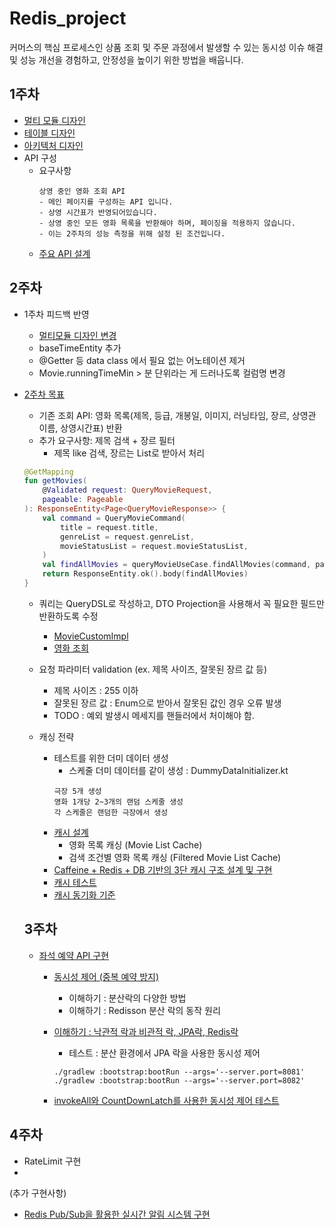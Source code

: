 # Redis_project  

커머스의 핵심 프로세스인 상품 조회 및 주문 과정에서 발생할 수 있는 동시성 이슈 해결 및 성능 개선을 경험하고, 안정성을 높이기 위한 방법을 배웁니다.

## 1주차
- [멀티 모듈 디자인](docs/multi-module.md)
- [테이블 디자인](docs/erd.md)
- [아키텍처 디자인](docs/architecture.md)
- API 구성
  - 요구사항
    ```
    상영 중인 영화 조회 API
    - 메인 페이지를 구성하는 API 입니다.
    - 상영 시간표가 반영되어있습니다.
    - 상영 중인 모든 영화 목록을 반환해야 하며, 페이징을 적용하지 않습니다.
    - 이는 2주차의 성능 측정을 위해 설정 된 조건입니다. 
    ```
  - [주요 API 설계](docs/api.md)

## 2주차
- 1주차 피드백 반영
  - [멀티모듈 디자인 변경](docs/multi-module2.md)
  - baseTimeEntity 추가
  - @Getter 등 data class 에서 필요 없는 어노테이션 제거
  - Movie.runningTimeMin > 분 단위라는 게 드러나도록 컬럼명 변경
  
- [2주차 목표](docs/2nd.md)
  - 기존 조회 API: 영화 목록(제목, 등급, 개봉일, 이미지, 러닝타임, 장르, 상영관 이름, 상영시간표) 반환
  - 추가 요구사항: 제목 검색 + 장르 필터
    - 제목 like 검색,  장르는 List로 받아서 처리
    
  ```kotlin
  @GetMapping
  fun getMovies(
      @Validated request: QueryMovieRequest,
      pageable: Pageable
  ): ResponseEntity<Page<QueryMovieResponse>> {
      val command = QueryMovieCommand(
          title = request.title,
          genreList = request.genreList,
          movieStatusList = request.movieStatusList,
      )
      val findAllMovies = queryMovieUseCase.findAllMovies(command, pageable)
      return ResponseEntity.ok().body(findAllMovies)
  }
  ```
    
  - 쿼리는 QueryDSL로 작성하고, DTO Projection을 사용해서 꼭 필요한 필드만 반환하도록 수정
    - [MovieCustomImpl](adapter/src/main/kotlin/yin/adapter/out/persistence/repository/MovieCustomImpl.kt)
    - [영화 조회](docs/selectMovieApi.md)
    
  - 요청 파라미터 validation (ex. 제목 사이즈, 잘못된 장르 값 등)
    - 제목 사이즈 : 255 이하
    - 잘못된 장르 값 : Enum으로 받아서 잘못된 값인 경우 오류 발생
    - TODO : 예외 발생시 메세지를 핸들러에서 처이해야 함. 
    
  - 캐싱 전략
    - 테스트를 위한 더미 데이터 생성 
      - 스케줄 더미 데이터를 같이 생성 : DummyDataInitializer.kt
      ```
      극장 5개 생성
      영화 1개당 2~3개의 랜덤 스케줄 생성
      각 스케줄은 랜덤한 극장에서 생성
      ```
    - [캐시 설계](docs/cash-design.md)
      - 영화 목록 캐싱 (Movie List Cache)
      - 검색 조건별 영화 목록 캐싱 (Filtered Movie List Cache)
    - [Caffeine + Redis + DB 기반의 3단 캐시 구조 설계 및 구현](docs/test-cache.md)
    - [캐시 테스트](docs/K6-test-result.md)
    - [캐시 동기화 기준](docs/test-cache.md)
  
  ## 3주차
    - [좌석 예약 API 구현](docs/reserve-api.md)
      - [동시성 제어 (중복 예약 방지)](docs/lock-structure.md)
        - 이해하기 : 분산락의 다양한 방법
        - 이해하기 : Redisson 분산 락의 동작 원리
      - [이해하기 : 낙관적 락과 비관적 락, JPA락, Redis락](docs/Pessimistic-Optimistic-Lock.md)
        - 테스트 : 분산 환경에서 JPA 락을 사용한 동시성 제어
        ```shell
        ./gradlew :bootstrap:bootRun --args='--server.port=8081'
        ./gradlew :bootstrap:bootRun --args='--server.port=8082'
        ```
        
      - [invokeAll와 CountDownLatch를 사용한 동시성 제어 테스트](docs/invokeAll_vs_CountDownLatch.md)

 ## 4주차
  - RateLimit 구현
  - 
(추가 구현사항)
  - [Redis Pub/Sub을 활용한 실시간 알림 시스템 구현](docs/redis-pubsub.md)
